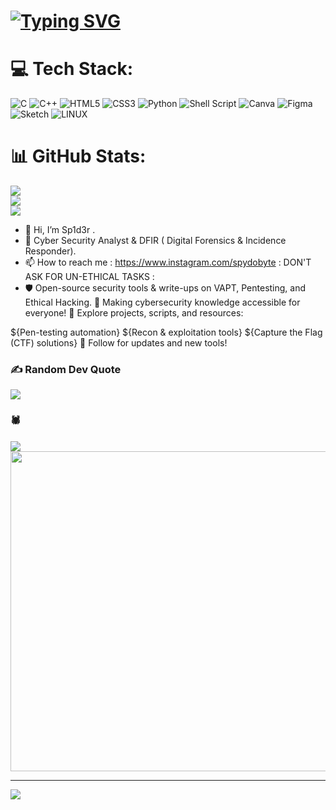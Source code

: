 # [![Typing SVG](https://readme-typing-svg.demolab.com?font=Fira+Code&pause=1000&width=435&lines=SPYDOBYTE;CYBER+SECURITY+RESEARCHER;DIGITAL+FORENSICS+INCIDENCE+RESPONDER+;GAURAV_PANDEY)](https://git.io/typing-svg)


# 💻 Tech Stack:
![C](https://img.shields.io/badge/c-%2300599C.svg?style=for-the-badge&logo=c&logoColor=white) ![C++](https://img.shields.io/badge/c++-%2300599C.svg?style=for-the-badge&logo=c%2B%2B&logoColor=white) ![HTML5](https://img.shields.io/badge/html5-%23E34F26.svg?style=for-the-badge&logo=html5&logoColor=white) ![CSS3](https://img.shields.io/badge/css3-%231572B6.svg?style=for-the-badge&logo=css3&logoColor=white) ![Python](https://img.shields.io/badge/python-3670A0?style=for-the-badge&logo=python&logoColor=ffdd54) ![Shell Script](https://img.shields.io/badge/shell_script-%23121011.svg?style=for-the-badge&logo=gnu-bash&logoColor=white) ![Canva](https://img.shields.io/badge/Canva-%2300C4CC.svg?style=for-the-badge&logo=Canva&logoColor=white) 	![Figma](https://img.shields.io/badge/figma-%23F24E1E.svg?style=for-the-badge&logo=figma&logoColor=white) ![Sketch](https://img.shields.io/badge/Sketch-FFB387?style=for-the-badge&logo=sketch&logoColor=black) ![LINUX](https://img.shields.io/badge/Linux-FCC624?style=for-the-badge&logo=linux&logoColor=black)
# 📊 GitHub Stats:
![](https://github-readme-stats.vercel.app/api?username=Spyd0byte&theme=tokyonight&hide_border=false&include_all_commits=false&count_private=false)<br/>
![](https://github-readme-streak-stats.herokuapp.com/?user=Spyd0byte&theme=tokyonight&hide_border=false)<br/>
![](https://github-readme-stats.vercel.app/api/top-langs/?username=Spyd0byte&theme=tokyonight&hide_border=false&include_all_commits=false&count_private=false&layout=compact)

- 👋 Hi, I’m Sp1d3r .
- 👀 Cyber Security Analyst & DFIR ( Digital Forensics & Incidence Responder).
- 📫 How to reach me : https://www.instagram.com/spydobyte   : DON'T ASK FOR UN-ETHICAL TASKS :
- 🛡️ Open-source security tools & write-ups on VAPT, Pentesting, and Ethical Hacking.
🚀 Making cybersecurity knowledge accessible for everyone!
📂 Explore projects, scripts, and resources:

${Pen-testing automation} 
${Recon & exploitation tools}
${Capture the Flag (CTF) solutions}
🔗 Follow for updates and new tools! 
  
### ✍️ Random Dev Quote
![](https://quotes-github-readme.vercel.app/api?type=horizontal&theme=radical)

### 🕷 ###
<img src="https://media0.giphy.com/media/C4NdKtRaQE9m8/giphy.webp?cid=6c09b9521034b8fd75dde569f985dab98b6ec6ff86be509b&ep=v1_internal_gifs_gifId&rid=giphy.webp&ct=g"/>
<img src="https://em-content.zobj.net/source/microsoft-teams/337/spider_1f577-fe0f.png" width="512px"/>

---
[![](https://visitcount.itsvg.in/api?id=Spyd0byte&icon=0&color=2)](https://visitcount.itsvg.in)
<!---
Spyd0byte is a ✨ special ✨ repository because its `README.md` (this file) appears on your GitHub profile.
You can click the Preview link to take a look at your changes.
--->

